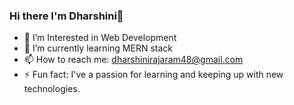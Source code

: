 ### Hi there I'm Dharshini👋

- 🔭 I’m Interested in Web Development
- 🌱 I’m currently learning MERN stack
- 📫 How to reach me: dharshinirajaram48@gmail.com
- ⚡ Fun fact:  I've a passion for learning and keeping up with new technologies.


